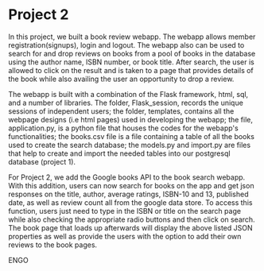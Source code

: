 # Project 2
In this project, we built a book review webapp. The webapp allows member registration(signups), login and logout. The webapp also can be used to search for and drop reviews on books from a pool of books in the database using the author name, ISBN number, or book title. After search, the user is allowed to click on the result and is taken to a page that provides details of the book while also availing the user an opportunity to drop a review.

The webapp is built with a combination of the Flask framework, html, sql, and a number of libraries. The folder, Flask_session, records the unique sessions of independent users; the folder, templates, contains all the webpage designs (i.e html pages) used in developing the webapp; the file, application.py, is a python file that houses the codes for the webapp's functionalities; the books.csv file is a file containing a table of all the books used to create the search database; the models.py and import.py are files that help to create and import the needed tables into our postgresql database (project 1).

For Project 2, we add the Google books API to the book search webapp. With this addition, users can now search for books on the app and get json responses on the title, author, average ratings, ISBN-10 and 13, published date, as well as review count all from the google data store. To access this function, users just need to type in the ISBN or title on the search page while also checking the appropriate radio buttons and then click on search. The book page that loads up afterwards will display the above listed JSON properties as well as provide the users with the option to add their own reviews to the book pages.

ENGO 